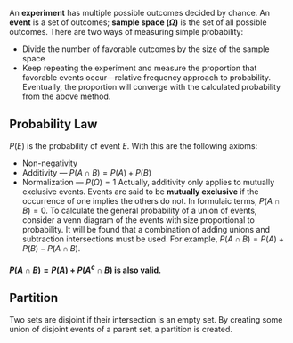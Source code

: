 An **experiment** has multiple possible outcomes decided by chance. An **event** is a set of outcomes; **sample space ($\Omega$)** is the set of all possible outcomes. 
There are two ways of measuring simple probability:
- Divide the number of favorable outcomes by the size of the sample space
- Keep repeating the experiment and measure the proportion that favorable events occur—relative frequency approach to probability. Eventually, the proportion will converge with the calculated probability from the above method.
## Probability Law
$P(E)$ is the probability of event *E*. With this are the following axioms:
- Non-negativity
- Additivity — $P(A \cap B) = P(A) + P(B)$
- Normalization — $P(\Omega) = 1$
Actually, additivity only applies to mutually exclusive events. Events are said to be **mutually exclusive** if the occurrence of one implies the others do not. In formulaic terms, $P(A ∩ B) = 0$. 
To calculate the general probability of a union of events, consider a venn diagram of the events with size proportional to probability. It will be found that a combination of adding unions and subtraction intersections must be used. For example, $P(A \cap B) = P(A) + P(B) - P(A \cap B)$.
#### $P(A \cap B) = P(A) + P(A^c \cap B)$ is also valid.
## Partition
Two sets are disjoint if their intersection is an empty set. By creating some union of disjoint events of a parent set, a partition is created. 